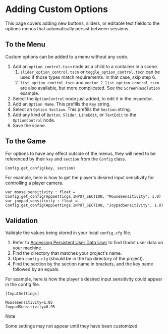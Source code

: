 # Adding Custom Options

This page covers adding new buttons, sliders, or editable text fields to the options menus that automatically persist between sessions.

## To the Menu
Custom options can be added to a menu without any code.

1.  Add an `option_control.tscn` node as a child to a container in a scene.
    1.  `slider_option_control.tscn` or `toggle_option_control.tscn` can be used if those types match requirements. In that case, skip step 6.
    2.  `list_option_control.tscn` and `vector_2_list_option_control.tscn` are also available, but more complicated. See the `ScreenResolution` example.
3.  Select the `OptionControl` node just added, to edit it in the inspector.
4.  Add an `Option Name`. This prefills the `Key` string.
5.  Select an `Option Section`. This prefills the `Section` string.
6.  Add any kind of `Button`, `Slider`, `LineEdit`, or `TextEdit` to the `OptionControl` node.
7.  Save the scene.

## To the Game
For options to have any effect outside of the menus, they will need to be referenced by their `key` and `section` from the `Config` class.  
```
Config.get_config(key, section)
```  

For example, here is how to get the player's desired input sensitivity for controlling a player camera.  
```
var mouse_sensitivity : float = Config.get_config(AppSettings.INPUT_SECTION, "MouseSensitivity", 1.0)
var joypad_sensitivity : float = Config.get_config(AppSettings.INPUT_SECTION, "JoypadSensitivity", 1.0)
```

## Validation
 Validate the values being stored in your local `config.cfg` file.  
1.  Refer to [Accessing Persistent User Data User](https://docs.godotengine.org/en/stable/tutorials/io/data_paths.html#accessing-persistent-user-data-user) to find Godot user data on your machine.
2.  Find the directory that matches your project's name.  
3.  Open `config.cfg` (should be in the top directory of the project).
4.  Find the section by the section name in brackets, and the key name followed by an equals.

For example, here is how the player's desired input sensitivity could appear in the config file.

```
[InputSettings]

MouseSensitivity=1.05
JoypadSensitivity=0.95
```

> [!NOTE]  
> Some settings may not appear until they have been customized.
